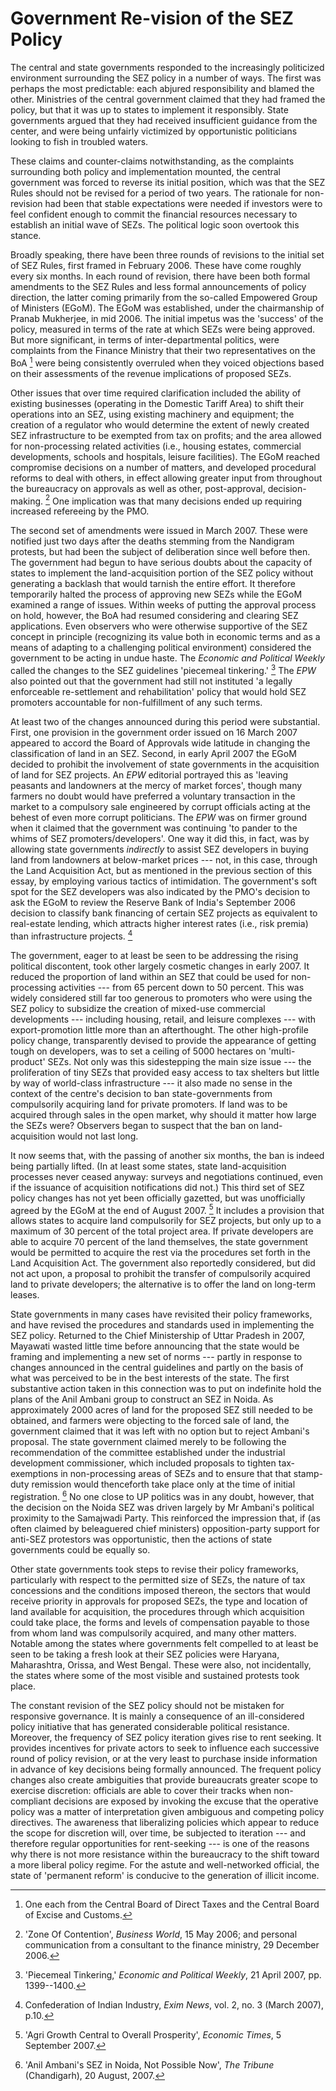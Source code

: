 # Government Re-vision of the SEZ Policy

The central and state governments responded to the increasingly politicized
environment surrounding the SEZ policy in a number of ways. The first was
perhaps the most predictable: each abjured responsibility and blamed the other.
Ministries of the central government claimed that they had framed the policy, but
that it was up to states to implement it responsibly. State governments argued
that they had received insufficient guidance from the center, and were being
unfairly victimized by opportunistic politicians looking to fish in troubled waters.

These claims and counter-claims notwithstanding, as the complaints surrounding
both policy and implementation mounted, the central government was forced to
reverse its initial position, which was that the SEZ Rules should not be revised for
a period of two years. The rationale for non-revision had been that stable
expectations were needed if investors were to feel confident enough to commit
the financial resources necessary to establish an initial wave of SEZs. The
political logic soon overtook this stance.

Broadly speaking, there have been three rounds of revisions to the initial set of
SEZ Rules, first framed in February 2006. These have come roughly every six
months. In each round of revision, there have been both formal amendments to
the SEZ Rules and less formal announcements of policy direction, the latter
coming primarily from the so-called Empowered Group of Ministers (EGoM). The
EGoM was established, under the chairmanship of Pranab Mukherjee, in mid 2006. The initial impetus was the 'success' of the policy, measured in terms of
the rate at which SEZs were being approved. But more significant, in terms of
inter-departmental politics, were complaints from the Finance Ministry that their
two representatives on the BoA [^/42] were being consistently overruled when they
voiced objections based on their assessments of the revenue implications of
proposed SEZs.

Other issues that over time required clarification included the ability of existing
businesses (operating in the Domestic Tariff Area) to shift their operations into an
SEZ, using existing machinery and equipment; the creation of a regulator who
would determine the extent of newly created SEZ infrastructure to be exempted
from tax on profits; and the area allowed for non-processing related activities
(i.e., housing estates, commercial developments, schools and hospitals, leisure
facilities). The EGoM reached compromise decisions on a number of matters,
and developed procedural reforms to deal with others, in effect allowing greater
input from throughout the bureaucracy on approvals as well as other, post-approval,
decision-making. [^/43] One implication was that many decisions ended up
requiring increased refereeing by the PMO.

The second set of amendments were issued in March 2007. These were notified
just two days after the deaths stemming from the Nandigram protests, but had
been the subject of deliberation since well before then. The government had
begun to have serious doubts about the capacity of states to implement the land-acquisition
portion of the SEZ policy without generating a backlash that would
tarnish the entire effort. It therefore temporarily halted the process of approving
new SEZs while the EGoM examined a range of issues. Within weeks of putting
the approval process on hold, however, the BoA had resumed considering and
clearing SEZ applications. Even observers who were otherwise supportive of the
SEZ concept in principle (recognizing its value both in economic terms and as a
means of adapting to a challenging political environment) considered the
government to be acting in undue haste. The _Economic and Political Weekly_
called the changes to the SEZ guidelines 'piecemeal tinkering.' [^/44] The _EPW_ also
pointed out that the government had still not instituted 'a legally enforceable re-settlement
and rehabilitation' policy that would hold SEZ promoters accountable
for non-fulfillment of any such terms.

At least two of the changes announced during this period were substantial. First,
one provision in the government order issued on 16 March 2007 appeared to
accord the Board of Approvals wide latitude in changing the classification of land
in an SEZ. Second, in early April 2007 the EGoM decided to prohibit the
involvement of state governments in the acquisition of land for SEZ projects. An
_EPW_ editorial portrayed this as 'leaving peasants and landowners at the mercy of
market forces', though many farmers no doubt would have preferred a voluntary
transaction in the market to a compulsory sale engineered by corrupt officials
acting at the behest of even more corrupt politicians. The _EPW_ was on firmer
ground when it claimed that the government was continuing 'to pander to the
whims of SEZ promoters/developers'. One way it did this, in fact, was by
allowing state governments _indirectly_ to assist SEZ developers in buying land
from landowners at below-market prices --- not, in this case, through the Land
Acquisition Act, but as mentioned in the previous section of this essay, by
employing various tactics of intimidation. The government's soft spot for the SEZ
developers was also indicated by the PMO's decision to ask the EGoM to review
the Reserve Bank of India's September 2006 decision to classify bank financing
of certain SEZ projects as equivalent to real-estate lending, which attracts higher
interest rates (i.e., risk premia) than infrastructure projects. [^/45]

[^/42]: One each from the Central Board of Direct Taxes and the Central Board of Excise and
Customs.

[^/43]: 'Zone Of Contention', _Business World_, 15 May 2006; and personal communication from a
consultant to the finance ministry, 29 December 2006.

[^/44]: 'Piecemeal Tinkering,' _Economic and Political Weekly_, 21 April 2007, pp. 1399--1400.

The government, eager to at least be seen to be addressing the rising political
discontent, took other largely cosmetic changes in early 2007. It reduced the
proportion of land within an SEZ that could be used for non-processing activities
--- from 65 percent down to 50 percent. This was widely considered still far too
generous to promoters who were using the SEZ policy to subsidize the creation
of mixed-use commercial developments --- including housing, retail, and leisure
complexes --- with export-promotion little more than an afterthought. The other
high-profile policy change, transparently devised to provide the appearance of
getting tough on developers, was to set a ceiling of 5000 hectares on 'multi-product'
SEZs. Not only was this sidestepping the main size issue --- the
proliferation of tiny SEZs that provided easy access to tax shelters but little by
way of world-class infrastructure --- it also made no sense in the context of the
centre's decision to ban state-governments from compulsorily acquiring land for
private promoters. If land was to be acquired through sales in the open market,
why should it matter how large the SEZs were? Observers began to suspect that
the ban on land-acquisition would not last long.

It now seems that, with the passing of another six months, the ban is indeed
being partially lifted. (In at least some states, state land-acquisition processes
never ceased anyway: surveys and negotiations continued, even if the issuance
of acquisition notifications did not.) This third set of SEZ policy changes has not
yet been officially gazetted, but was unofficially agreed by the EGoM at the end
of August 2007. [^/46] It includes a provision that allows states to acquire land
compulsorily for SEZ projects, but only up to a maximum of 30 percent of the
total project area. If private developers are able to acquire 70 percent of the land
themselves, the state government would be permitted to acquire the rest via the
procedures set forth in the Land Acquisition Act. The government also reportedly
considered, but did not act upon, a proposal to prohibit the transfer of
compulsorily acquired land to private developers; the alternative is to offer the
land on long-term leases.

[^/45]: Confederation of Indian Industry, _Exim News_, vol. 2, no. 3 (March 2007), p.10.

[^/46]: 'Agri Growth Central to Overall Prosperity', _Economic Times_, 5 September 2007.

State governments in many cases have revisited their policy frameworks, and
have revised the procedures and standards used in implementing the SEZ policy.
Returned to the Chief Ministership of Uttar Pradesh in 2007, Mayawati wasted
little time before announcing that the state would be framing and implementing a
new set of norms --- partly in response to changes announced in the central
guidelines and partly on the basis of what was perceived to be in the best
interests of the state. The first substantive action taken in this connection was to
put on indefinite hold the plans of the Anil Ambani group to construct an SEZ in
Noida. As approximately 2000 acres of land for the proposed SEZ still needed to
be obtained, and farmers were objecting to the forced sale of land, the
government claimed that it was left with no option but to reject Ambani's
proposal. The state government claimed merely to be following the
recommendation of the committee established under the industrial development
commissioner, which included proposals to tighten tax-exemptions in non-processing
areas of SEZs and to ensure that that stamp-duty remission would
thenceforth take place only at the time of initial registration. [^/47] No one close to UP
politics was in any doubt, however, that the decision on the Noida SEZ was
driven largely by Mr Ambani's political proximity to the Samajwadi Party. This
reinforced the impression that, if (as often claimed by beleaguered chief
ministers) opposition-party support for anti-SEZ protestors was opportunistic,
then the actions of state governments could be equally so.

Other state governments took steps to revise their policy frameworks, particularly
with respect to the permitted size of SEZs, the nature of tax concessions and the
conditions imposed thereon, the sectors that would receive priority in approvals
for proposed SEZs, the type and location of land available for acquisition, the
procedures through which acquisition could take place, the forms and levels of
compensation payable to those from whom land was compulsorily acquired, and
many other matters. Notable among the states where governments felt
compelled to at least be seen to be taking a fresh look at their SEZ policies were
Haryana, Maharashtra, Orissa, and West Bengal. These were also, not
incidentally, the states where some of the most visible and sustained protests
took place.

The constant revision of the SEZ policy should not be mistaken for responsive
governance. It is mainly a consequence of an ill-considered policy initiative that
has generated considerable political resistance. Moreover, the frequency of SEZ
policy iteration gives rise to rent seeking. It provides incentives for private actors
to seek to influence each successive round of policy revision, or at the very least
to purchase inside information in advance of key decisions being formally
announced. The frequent policy changes also create ambiguities that provide
bureaucrats greater scope to exercise discretion: officials are able to cover their
tracks when non-compliant decisions are exposed by invoking the excuse that
the operative policy was a matter of interpretation given ambiguous and
competing policy directives. The awareness that liberalizing policies which
appear to reduce the scope for discretion will, over time, be subjected to iteration
--- and therefore regular opportunities for rent-seeking --- is one of the reasons why
there is not more resistance within the bureaucracy to the shift toward a more
liberal policy regime. For the astute and well-networked official, the state of
'permanent reform' is conducive to the generation of illicit income.

[^/47]: 'Anil Ambani's SEZ in Noida, Not Possible Now', _The Tribune_ (Chandigarh), 20 August, 2007.
